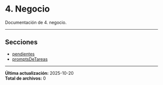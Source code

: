 # 4. Negocio

Documentación de 4. negocio.

---

## Secciones

- [pendientes](./pendientes/00_README.md)
- [promptsDeTareas](./promptsDeTareas/00_README.md)

---

**Última actualización:** 2025-10-20  
**Total de archivos:** 0
